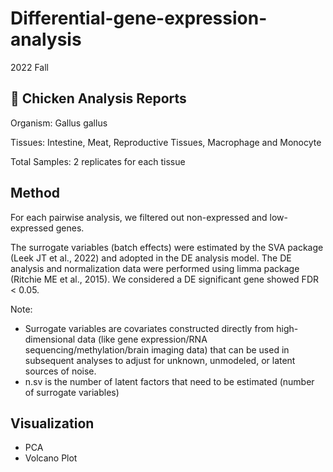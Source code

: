 # Differential-gene-expression-analysis
2022 Fall

## 🐥 Chicken Analysis Reports
Organism: Gallus gallus

Tissues: Intestine, Meat, Reproductive Tissues, Macrophage and Monocyte

Total Samples: 2 replicates for each tissue

## Method

For each pairwise analysis, we filtered out non-expressed and low-expressed genes.

The surrogate variables (batch effects) were estimated by the SVA package (Leek JT et al., 2022)
and adopted in the DE analysis model. The DE analysis and normalization data were performed
using limma package (Ritchie ME et al., 2015). We considered a DE significant gene showed FDR < 0.05.

Note: 
-	Surrogate variables are covariates constructed directly from high-dimensional data (like gene expression/RNA sequencing/methylation/brain imaging data) that can be used in subsequent analyses to adjust for unknown, unmodeled, or latent sources of noise. 
-	n.sv is the number of latent factors that need to be estimated (number of surrogate variables) 

## Visualization

- PCA
- Volcano Plot
